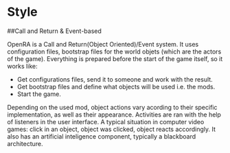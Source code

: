 Style
=====

##Call and Return & Event-based

OpenRA is a Call and Return(Object Oriented)/Event system. It uses configuration files, bootstrap files for the world objets (which
are the actors of the game). 
Everything is prepared before the start of the game itself, so it works like:

* Get configurations files, send it to someone and work with the result.
* Get bootstrap files and define what objects will be used i.e. the mods.
* Start the game.

Depending on the used mod, object actions vary acording to their specific implementation, as well as their appearance.
Activities are ran with the help of listeners in the user interface. A typical situation in computer video games: 
click in an object, object was clicked, object reacts accordingly.
It also has an artificial inteligence component, typically a blackboard architecture.
